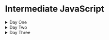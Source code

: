 # Intermediate JavaScript

<details>
  <summary>Day One</summary>

## JavaScript History

<details>
<summary>Beginnings</summary>

> Created by engineers at NetScape, a popular browser when the web was at its infancy, in order to make pages dynamic. 

> First approach was to embed either Java or Scheme in web sites.

> Decided to make their own language. Early versions were called LiveScript.

> The name "JavaScript' was likely a way to capitalize on the popularity of Java at the time.

> Early years were volatile, as the "browser wars" were happening.

> Eventually, the European Computer Manufacturers Association (ECMA) finalized a standard spec for web scripting languages - ECMAScript

> By 2009, ECMAScript5 was the clear winner
</details>

<details>
<summary>The rise of front-end frameworks</summary>

> In the 2010s, we started to view the browser as a first-class code execution environment.

> JavaScript frameworks to make this easier came on the scene
> - EmberJS
> - Backbone.js
> - AngularJS
> - ReactJS
> - Vue.js

- Moving from the browser to the server with Node.js
> In 2009, Node.js was release
> - Server-side runtime that permits execution of JavaScript outside of the browser's execution environment
</details>

<details>
  <summary>JS Up to 2015</summary>

> The language evolved slowly until 2015, even as it became VERY popular

> Developers asked for language features to make dev work easier and more in line with popular OOP/server-side languages
</details>

<details>
  <summary>JS After 2015</summary>

> The base spec, ECMAScript, had a _major_ upgrade in 2015
> ECMAScript brought important changes, but they used the underlying JavaScript functionality - so backwards compatibility was preserved to a great extent. Some important additions:
> - Classes
> - Execution context (```.this``` keyword)
> - Reusable code modules
> - Iterators
> - Simpler syntax to declare functions
> - Simpler syntax for async functions
> - Reflection
> - and lots more. Full spec is [here](https://262.ecma-international.org/6.0/)

- Every year since, a new spec has been released, with new features
</details>

## JavaScript/DOM fundamentals review

<details>
  <summary>Primitives</summary>

> Data that is _not_ an Object and has _no methods_. They are _immutable_.

> Full list:
> - string
> - number
> - bigint
> - boolean
> - undefined
> - symbol
> - null
</details>

<details>
  <summary>Objects</summary>

> Data that is a _collection of properties_.

> Using _object literal syntax_, you can initialize a limited set of properties.
>> Example:

```javascript
var student = {
    first_name: 'Jane',
    last_name: 'Doe'
}
```
> Properties can be added or removed after the Object has been initialized.
</details>

<details>
  <summary>Functions</summary>

> Functions are actually _objects_.

> They may or may not have _parameters_.

> They may or may not have a _return_ Object.

> There are two ways to create a function - as a _declaration_ and as an _expression_.
>> Declared functions are called directly

>> Function expressions can be passed to other functions as a parameter

> Example of a function _declaration_:
```javascript
function square(number) {
  return number * number;
}
```

> Example of an anonymous function _expression_
```javascript
var square = function(number) { return number * number }
```

> Exmample of a named function expression:
```javascript
var square = function sqr (number) { return number * number }
console.log(square(2)); // returns 4
```
</details>

## Tech Setup
<details>
  <summary>VS Code</summary>

> Download [VS Code](https://code.visualstudio.com/download) and install

> Open the provided folder called ```course_materials```

> NOTE: This gives you access to the course materials, including this Markdown file (```outline.md```). You can open it and preview the markdown by right-clicking on the tab and selecting ```Open Preview```

> NOTE: Set auto-save ON (```File/Auto Save```)
</details>

<details>
  <summary>Code Runner</summary>

> Add the ```Code Runner``` extension

> Test the extension by opening the ```foo.js``` file and running this code (use ```CTRL-ALT-N```)
>> Look for the console output in the bottom window in VS Code
</details>

<details>
  <summary>Live Server</summary>

> Add the ```Live Server``` extension

> Test the extension by opening the ```index.html``` file and running the page on Live Server (right-click the file and select ```Open With Live Server```)
>> Look for the page to open in your default browser
</details>

## LAB: Getting Familiar with Code Runner and Live Server

<details>
  <summary>"square" functions</summary>

> Using Code Runner, create and use all three variations of the "square" function from earlier:
> - Function declaration
> - Anonymous function expression
> - Named function expression

> NOTE: Place this code in the ```lab.square.js``` file
</details>

<details>
  <summary>"power" functions</summary>

> Using Code Runner, create and use a function that calculates powers. 
>> The function will take in two integers ("number" and "exponent"). It will return the power expression of the two integers.
>> For example, a call of ```power(10,3)``` will return 1000, as 10 the the third power is 1000

> Create three variations of this "power" function as earlier:
> - Function declaration
> - Anonymous function expression
> - Named function expression

> NOTE: Place this code in the ```lab.power.js``` file
</details>

<details>
  <summary>Putting script in a web page</summary>

> Reference your ```lab.power.js``` file in ```index.js```
>> Verify this works by viewing the Developer Tools console for expected output
</details>

<details>
  <summary>Extra credit</summary>

> Write a function to perform the following:
>> Given an array of integers, determine which integer occurs the most times in the array

> [HINT](https://www.geeksforgeeks.org/frequent-element-array/) (Don't look unless you really have to)
</details>

## Transitioning to modern JS

<details>
  <summary>let and const</summary>

> A new way to do variables: ```let``` and ```const``` keywords

> Mutability is the key here

> Variables made with the ```let``` keyword are mutable

> Those made with the ```const``` keyword are not
</details>

<details>
  <summary>use strict</summary>

> This lets you _opt in_ to a restricted variant of JS

- Eliminates some JavaScript silent errors by changing them to throw errors.
- Fixes mistakes that make it difficult for JavaScript engines to perform optimizations: strict mode code can sometimes be made to run faster than identical code that's not strict mode.
- Prohibits some syntax likely to be defined in future versions of ECMAScript.

> Example: prevents you from using undeclared variables

> Enforces better code
</details>

<details>
  <summary>Arrow functions</summary>

> A compact alternative to declare functions

> Example:

```javascript
// traditional approach:
myFunction = function(param) {
    console.log(param);
}

myFunction("foo");

// arrow function

myFunction = (param) => {
  console.log(param);
}

myFunction("foobar");
```

> How to convert from traditional to arrow function:
>> Remove the ```function``` keyword

>> Place an arrow (```=>```) after the parentheses

> This can be done with anonymous functions as well:

```javascript
// Traditional Anonymous Function
let foo =  function (a) {
    console.log(a + 100);
}

foo(5);

// Arrow function
let bar = (a) => {
    console.log(a + 100);
}

bar(10);
```
</details>

<details>
  <summary>Execution context (this)</summary>

> The keyword ```this``` is used to work with _context_ - that is, to what does a particular property belong? That is, what is the scope we are concerned with?

> Simple example:
```javascript
const test = {
  prop: 42,
  func: function() {
    return this.prop;
  },
};

console.log(test.func());
// expected output: 42
```
> Here, the ```this``` keyword has a context of the ```test``` object

> ```this``` at the global level is called on the global object

Example:
```javascript
// this code needs to run in a browser
// recall that in a browser, the window object is the global object
console.log(this === window);

// using the this keyword
var a = 15;
console.log(this.a);
```

</details>

<details>
  <summary>Scope</summary>
</details>

<details>
  <summary>Closures</summary>
</details>


### DEMO
- Demonstrate the above JS elements

### LAB

<details>
  <summary>let, const: Convert old JS to ES6 syntax</summary>

You have a pre-ES6 JS "Todo" app. Here is your code:

<details>
  <summary>HTML</summary>

```html
<div id="myDIV" class="header">
  <h2>My To Do List</h2>
  <input type="text" id="myInput" placeholder="Title...">
  <span onclick="newElement()" class="addBtn">Add</span>
</div>

<ul id="myUL">
  <li>Hit the gym</li>
  <li class="checked">Pay bills</li>
  <li>Meet George</li>
  <li>Buy eggs</li>
  <li>Read a book</li>
  <li>Organize office</li>
</ul>
```
</details>

<details>
  <summary>CSS</summary>

```css
/* Include the padding and border in an element's total width and height */
* {
  box-sizing: border-box;
}

/* Remove margins and padding from the list */
ul {
  margin: 0;
  padding: 0;
}

/* Style the list items */
ul li {
  cursor: pointer;
  position: relative;
  padding: 12px 8px 12px 40px;
  background: #eee;
  font-size: 18px;
  transition: 0.2s;

  /* make the list items unselectable */
  -webkit-user-select: none;
  -moz-user-select: none;
  -ms-user-select: none;
  user-select: none;
}

/* Set all odd list items to a different color (zebra-stripes) */
ul li:nth-child(odd) {
  background: #f9f9f9;
}

/* Darker background-color on hover */
ul li:hover {
  background: #ddd;
}

/* When clicked on, add a background color and strike out text */
ul li.checked {
  background: #888;
  color: #fff;
  text-decoration: line-through;
}

/* Add a "checked" mark when clicked on */
ul li.checked::before {
  content: '';
  position: absolute;
  border-color: #fff;
  border-style: solid;
  border-width: 0 2px 2px 0;
  top: 10px;
  left: 16px;
  transform: rotate(45deg);
  height: 15px;
  width: 7px;
}

/* Style the close button */
.close {
  position: absolute;
  right: 0;
  top: 0;
  padding: 12px 16px 12px 16px;
}

.close:hover {
  background-color: #f44336;
  color: white;
}

/* Style the header */
.header {
  background-color: #f44336;
  padding: 30px 40px;
  color: white;
  text-align: center;
}

/* Clear floats after the header */
.header:after {
  content: "";
  display: table;
  clear: both;
}

/* Style the input */
input {
  margin: 0;
  border: none;
  border-radius: 0;
  width: 75%;
  padding: 10px;
  float: left;
  font-size: 16px;
}

/* Style the "Add" button */
.addBtn {
  padding: 10px;
  width: 25%;
  background: #d9d9d9;
  color: #555;
  float: left;
  text-align: center;
  font-size: 16px;
  cursor: pointer;
  transition: 0.3s;
  border-radius: 0;
}

.addBtn:hover {
  background-color: #bbb;
}
```

</details>

<details>
  <summary>JavaScript</summary>

```javascript
// Create a "close" button and append it to each list item
var myNodelist = document.getElementsByTagName("LI");
var i;
for (i = 0; i < myNodelist.length; i++) {
  var span = document.createElement("SPAN");
  var txt = document.createTextNode("\u00D7");
  span.className = "close";
  span.appendChild(txt);
  myNodelist[i].appendChild(span);
}

// Click on a close button to hide the current list item
var close = document.getElementsByClassName("close");
var i;
for (i = 0; i < close.length; i++) {
  close[i].onclick = function() {
    var div = this.parentElement;
    div.style.display = "none";
  }
}

// Add a "checked" symbol when clicking on a list item
var list = document.querySelector('ul');
list.addEventListener('click', function(ev) {
  if (ev.target.tagName === 'LI') {
    ev.target.classList.toggle('checked');
  }
}, false);

// Create a new list item when clicking on the "Add" button
function newElement() {
  var li = document.createElement("li");
  var inputValue = document.getElementById("myInput").value;
  var t = document.createTextNode(inputValue);
  li.appendChild(t);
  if (inputValue === '') {
    alert("You must write something!");
  } else {
    document.getElementById("myUL").appendChild(li);
  }
  document.getElementById("myInput").value = "";

  var span = document.createElement("SPAN");
  var txt = document.createTextNode("\u00D7");
  span.className = "close";
  span.appendChild(txt);
  li.appendChild(span);

  for (i = 0; i < close.length; i++) {
    close[i].onclick = function() {
      var div = this.parentElement;
      div.style.display = "none";
    }
  }
}
```

</details>

- YOUR TASK: Rewrite the JS to use ES6 syntax. Pay attention to the use of the ```let``` and ```const``` keywords

</details>

### LAB
- Arrow functions
- YOUR TASK: Rewrite the JS in the Todo app to use arrow functions

### LAB
- Execution context (this)
- YOUR TASK: Write a simple program to demonstrate use of the ```this``` keyword to a new JS learner

### LAB
- Closures


## Functional programming

### LECTURE
- Higher-order functions

### DEMO
- Higher-order functions

### LECTURE
- Array data processing

### DEMO
- Array data processing

### LAB
- Array data processing

## The DOM and Browser APIs

### LECTURE
- setTimeout and setInterval
- LocalStorage
- Web Workers
- Websockets
- Location
- URLSearchParams
- History

### DEMO
- LocalStorage
- Web Workers
- Websockets

### LAB
- LocalStorage
- WebWorkers

## Forms in the browser

### LECTURE
- Form elements
- FormData and forms, vs. AJAX
- Input validation
- Local file access and file input

### DEMO
- Form creation, validation and submission

### LAB
- Form creation, validation and submission

</details>

<details>
  <summary>Day Two</summary>

## Asynchronous Programming

### LECTURE
- JS Runtime
- Promises
- Async/Await keywords
- AJAX calls with Axios library

<details>
  <summary>The JavaScript Runtime Environment</summary>

> The runtime environment is what makes JavaScript code work, and in a browser in consists of the JS engine, a lot of Web APIs, a callback queue and the event loop

> The JS engine translates source code into machine code that allows a computer to perform specific tasks at the hardware level

> Web APIs extend the JS language and push callback functions to the callback queue once actions are complete and data has been received

> The callback queue stores callback functions in order, ready to be executed

> The event loop is constantly monitoring the call stack and the callback queue; if the call stack is empty it will move the callback function at the front of the queue to the call stack, scheduling it for execution
</details>

<details>
  <summary>Diagram of Event Loop</summary>

<img src="images/event_loop.png" width="700">

</details>

<details>
  <summary>Promises</summary>

> JavaScript is single-threaded

> Async calls are needed for complex web apps in the browser

> ES6 introduced Promises, a clear syntax for async functions - "I, _function_, promise to return..."

> A Promise is an object that may produce a value in the future:
>> either a resolved value, or 
>> the reason it can't resolve (network error, etc.)

<details>
  <summary>Promises have one of three states:</summary>

>> Fulfilled (the _onFulfilled()_ function gets called)
>> Rejected (the _onRejected()_ function gets called)
>> Pending
</details>

Example: 

```javascript
const wait = time => new Promise((resolve) => setTimeout(resolve, time));

wait(3000).then(() => console.log('Hello!')); // 'Hello!'
```

 > Promises can be chained - this is like a try/catch block in other languages

Example (pseudocode):

```javascript
fetch(url)
  .then(doSomething1)
  .then(doSomething1)
  .catch(handleErrors)
;
```

Example with API call: [TODO: let them know what they can control]

```javascript
const url = "https://jsonplaceholder.typicode.com/posts/1";
fetch(url)
  .then((response) => response.json())
  .then((json) => console.log(json))
  .catch((error) => console.log(error));
;
```
</details>

<details>
  <summary>async/await keywords</summary>

> Beginning with ES2017, async got cleaned up with some syntactic sugar: the ```await``` keyword

> This is just another way to use Promises - the actual JavaScript generated is using Promises

> async functions return a Promise

> Inside an async function, the ```await``` keyword makes JS pause there until a Response is obtained

Example:

```javascript
async function hello() { return await "Hello" };
console.log(hello());
```

Another example, calling an API

[TODO: handle error condition (try/catch); don't use .then syntax - assign response to a var]

```javascript
const url = "https://jsonplaceholder.typicode.com/posts/1";

async function callApi() {
	return await fetch(url);
}

callApi().then((value) => console.log(value))
```

</details>

<details>
  <summary>AJAX calls with Axios library</summary>

> Making HTTP calls is really common from a client-side app

> The native ```fetch``` API in JavaScript has some drawbacks - mainly, you can't easily configure it for your app

> The most popular alternative is the third-party library Axios - a Promise-based HTTP client

> Main features:
- Make XMLHttpRequests from the browser
- Make http requests from node.js
- Supports the Promise API
- Intercept request and response
- Transform request and response data
- Cancel requests
- Automatic transforms for JSON data
- Client side support for protecting against XSRF

> Including Axios:

[TODO: address including local file for using axios]

```html
<script src="https://unpkg.com/axios/dist/axios.min.js"></script>
```

Example:

```javascript
const url = "https://jsonplaceholder.typicode.com/posts/1";

async function callApi() {
	return await axios.get(url);
}

callApi().then((value) => console.log(value))
```

[TODO: configure axios (set default url?) ALSO: talk about how the data you need in ANY response is nested; you need to know how to access it]

### LAB
Your task: Using the "fetch-api-demo' project we created, adapt is as follows:
1. Convert the API calls to use Promises instead of pre-ES6 syntax
2. Convert to async/await
3. Use the axios library instead of the fetch API

## OOP in JS - old vs. new syntax
### LECTURE
- Object Oriented Programming (Classical)
- Methods
- Static fields
- Private fields
- Getters and Setters
- Instance fields
- Inheritance

### LAB
- Classical OOP in JS

### LECTURE
- Object Oriented Programming (Prototypal)
- Prototype chain
- Constructor functions
- Behavior sharing patterns

### DEMO
- Prototypal OOP

## More on Functional Programming
- Immutability
- Currying and partial application
- Point-free programming
- Ramda / Lodash
- Function composition

### DEMO
- Immutability
- Currying and partial application
- Point-free programming
- Ramda / Lodash
- Function composition

</details>

</details>

<details>
  <summary>Day Three</summary>

## Managing UI State

### LECTURE
- Dangers of UI as a function of time
- Principles of declarative UI
- Immutable CRUD operations in app state

## JavaScript Tooling

### LECTURE
- Node, npm, and yarn
- Babel
- Webpack
- Linting
- TypeScript

### DEMO
- Node, npm, and yarn
- Babel
- Webpack
- Linting

### LAB
- Setting up node
- Using Babel and Webpack
NOTE: Simple React app
- Componenet in straight JS
- same in JSX
- same in TS
- demo transpilation into JS for the last two

- Linting

## Testing (with Jest)

### LECTURE
- Basics of Jest
- Matchers
- Setup and environment
- Stubs and spies
- Timers
- Async
- Module mocks

### LAB
- Setting up Jest
- Writing simple tests
- Testing async functions
- Module mocks

## Debugging

### LECTURE and DEMO
- console.log Driven Development [just touch on this]
- Browser DevTools [same]
- Debugger in IDE

### LAB
- Using DevTools
- Debugging client-side JS in the IDE

## Intro to Web Security

### LECTURE
- Cross-Site Scripting (XSS)
- Content Security Policy
- Escaping user input

### DEMO
- An XSS attack

### LAB
- Proof a site against XSS

## Where do you go from here?

### Topics for self-study
- Back end JS programming - Node.js
- JS and REST APIs
- Deper dive into async programming in JS
- Working with the new JS frameworks - what will they abstract? How do I approach learning them?

## Wrapping up

### Review

### Q&A

</details>